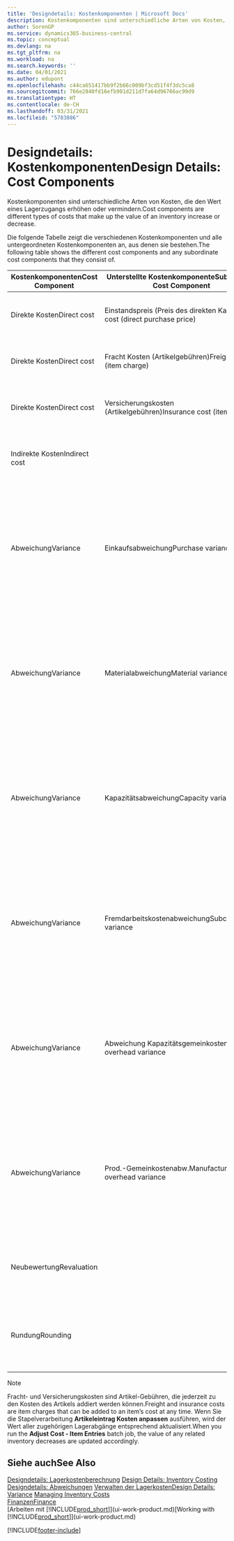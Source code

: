 ```yaml
---
title: 'Designdetails: Kostenkomponenten | Microsoft Docs'
description: Kostenkomponenten sind unterschiedliche Arten von Kosten, die den Wert eines Lagerzugangs erhöhen oder vermindern.
author: SorenGP
ms.service: dynamics365-business-central
ms.topic: conceptual
ms.devlang: na
ms.tgt_pltfrm: na
ms.workload: na
ms.search.keywords: ''
ms.date: 04/01/2021
ms.author: edupont
ms.openlocfilehash: c44ca651417bb9f2b66c009bf3cd51f4f3dc5ca8
ms.sourcegitcommit: 766e2840fd16efb901d211d7fa64d96766ac99d9
ms.translationtype: HT
ms.contentlocale: de-CH
ms.lasthandoff: 03/31/2021
ms.locfileid: "5783886"
---
```

# <a name="design-details-cost-components"></a><span data-ttu-id="78ad5-103">Designdetails: Kostenkomponenten</span><span class="sxs-lookup"><span data-stu-id="78ad5-103">Design Details: Cost Components</span></span>
<span data-ttu-id="78ad5-104">Kostenkomponenten sind unterschiedliche Arten von Kosten, die den Wert eines Lagerzugangs erhöhen oder vermindern.</span><span class="sxs-lookup"><span data-stu-id="78ad5-104">Cost components are different types of costs that make up the value of an inventory increase or decrease.</span></span>  

 <span data-ttu-id="78ad5-105">Die folgende Tabelle zeigt die verschiedenen Kostenkomponenten und alle untergeordneten Kostenkomponenten an, aus denen sie bestehen.</span><span class="sxs-lookup"><span data-stu-id="78ad5-105">The following table shows the different cost components and any subordinate cost components that they consist of.</span></span>  

|<span data-ttu-id="78ad5-106">Kostenkomponenten</span><span class="sxs-lookup"><span data-stu-id="78ad5-106">Cost Component</span></span>|<span data-ttu-id="78ad5-107">Unterstellte Kostenkomponente</span><span class="sxs-lookup"><span data-stu-id="78ad5-107">Subordinate Cost Component</span></span>|<span data-ttu-id="78ad5-108">Description</span><span class="sxs-lookup"><span data-stu-id="78ad5-108">Description</span></span>|  
|--------------------|--------------------------------|---------------------------------------|  
|<span data-ttu-id="78ad5-109">Direkte Kosten</span><span class="sxs-lookup"><span data-stu-id="78ad5-109">Direct cost</span></span>|<span data-ttu-id="78ad5-110">Einstandspreis (Preis des direkten Kaufs)</span><span class="sxs-lookup"><span data-stu-id="78ad5-110">Unit cost (direct purchase price)</span></span>|<span data-ttu-id="78ad5-111">Kosten, die direkt auf das Kostenobjekt zurückzuführen sind.</span><span class="sxs-lookup"><span data-stu-id="78ad5-111">Cost that can be traced to a cost object.</span></span>|  
|<span data-ttu-id="78ad5-112">Direkte Kosten</span><span class="sxs-lookup"><span data-stu-id="78ad5-112">Direct cost</span></span>|<span data-ttu-id="78ad5-113">Fracht Kosten (Artikelgebühren)</span><span class="sxs-lookup"><span data-stu-id="78ad5-113">Freight cost (item charge)</span></span>|<span data-ttu-id="78ad5-114">Kosten, die direkt auf das Kostenobjekt zurückzuführen sind.</span><span class="sxs-lookup"><span data-stu-id="78ad5-114">Cost that can be traced to a cost object.</span></span>|  
|<span data-ttu-id="78ad5-115">Direkte Kosten</span><span class="sxs-lookup"><span data-stu-id="78ad5-115">Direct cost</span></span>|<span data-ttu-id="78ad5-116">Versicherungskosten (Artikelgebühren)</span><span class="sxs-lookup"><span data-stu-id="78ad5-116">Insurance cost (item charge)</span></span>|<span data-ttu-id="78ad5-117">Kosten, die direkt auf das Kostenobjekt zurückzuführen sind.</span><span class="sxs-lookup"><span data-stu-id="78ad5-117">Cost that can be traced to a cost object.</span></span>|  
|<span data-ttu-id="78ad5-118">Indirekte Kosten</span><span class="sxs-lookup"><span data-stu-id="78ad5-118">Indirect cost</span></span>||<span data-ttu-id="78ad5-119">Kosten, die nicht auf ein Kostenobjekt zurückzuführen sind.</span><span class="sxs-lookup"><span data-stu-id="78ad5-119">Cost that cannot be traced to a cost object.</span></span>|  
|<span data-ttu-id="78ad5-120">Abweichung</span><span class="sxs-lookup"><span data-stu-id="78ad5-120">Variance</span></span>|<span data-ttu-id="78ad5-121">Einkaufsabweichung</span><span class="sxs-lookup"><span data-stu-id="78ad5-121">Purchase variance</span></span>|<span data-ttu-id="78ad5-122">Der Unterschied zwischen tatsächlichen Kosten und dem Einstandspreis (fest), der nur für Artikel mit der Lagerabgangsmethode **Standard** gebucht wird.</span><span class="sxs-lookup"><span data-stu-id="78ad5-122">The difference between actual and standard costs, which is only posted for items using the **Standard** costing method.</span></span>|  
|<span data-ttu-id="78ad5-123">Abweichung</span><span class="sxs-lookup"><span data-stu-id="78ad5-123">Variance</span></span>|<span data-ttu-id="78ad5-124">Materialabweichung</span><span class="sxs-lookup"><span data-stu-id="78ad5-124">Material variance</span></span>|<span data-ttu-id="78ad5-125">Der Unterschied zwischen tatsächlichen Kosten und dem Einstandspreis (fest), der nur für Artikel mit der Lagerabgangsmethode **Standard** gebucht wird.</span><span class="sxs-lookup"><span data-stu-id="78ad5-125">The difference between actual and standard costs, which is only posted for items using the **Standard** costing method.</span></span>|  
|<span data-ttu-id="78ad5-126">Abweichung</span><span class="sxs-lookup"><span data-stu-id="78ad5-126">Variance</span></span>|<span data-ttu-id="78ad5-127">Kapazitätsabweichung</span><span class="sxs-lookup"><span data-stu-id="78ad5-127">Capacity variance</span></span>|<span data-ttu-id="78ad5-128">Der Unterschied zwischen tatsächlichen Kosten und dem Einstandspreis (fest), der nur für Artikel mit der Lagerabgangsmethode **Standard** gebucht wird.</span><span class="sxs-lookup"><span data-stu-id="78ad5-128">The difference between actual and standard costs, which is only posted for items using the **Standard** costing method.</span></span>|  
|<span data-ttu-id="78ad5-129">Abweichung</span><span class="sxs-lookup"><span data-stu-id="78ad5-129">Variance</span></span>|<span data-ttu-id="78ad5-130">Fremdarbeitskostenabweichung</span><span class="sxs-lookup"><span data-stu-id="78ad5-130">Subcontracted variance</span></span>|<span data-ttu-id="78ad5-131">Der Unterschied zwischen tatsächlichen Kosten und dem Einstandspreis (fest), der nur für Artikel mit der Lagerabgangsmethode **Standard** gebucht wird.</span><span class="sxs-lookup"><span data-stu-id="78ad5-131">The difference between actual and standard costs, which is only posted for items using the **Standard** costing method.</span></span>|  
|<span data-ttu-id="78ad5-132">Abweichung</span><span class="sxs-lookup"><span data-stu-id="78ad5-132">Variance</span></span>|<span data-ttu-id="78ad5-133">Abweichung Kapazitätsgemeinkosten</span><span class="sxs-lookup"><span data-stu-id="78ad5-133">Capacity overhead variance</span></span>|<span data-ttu-id="78ad5-134">Der Unterschied zwischen tatsächlichen Kosten und dem Einstandspreis (fest), der nur für Artikel mit der Lagerabgangsmethode **Standard** gebucht wird.</span><span class="sxs-lookup"><span data-stu-id="78ad5-134">The difference between actual and standard costs, which is only posted for items using the **Standard** costing method.</span></span>|  
|<span data-ttu-id="78ad5-135">Abweichung</span><span class="sxs-lookup"><span data-stu-id="78ad5-135">Variance</span></span>|<span data-ttu-id="78ad5-136">Prod.-Gemeinkostenabw.</span><span class="sxs-lookup"><span data-stu-id="78ad5-136">Manufacturing overhead variance</span></span>|<span data-ttu-id="78ad5-137">Der Unterschied zwischen tatsächlichen Kosten und dem Einstandspreis (fest), der nur für Artikel mit der Lagerabgangsmethode **Standard** gebucht wird.</span><span class="sxs-lookup"><span data-stu-id="78ad5-137">The difference between actual and standard costs, which is only posted for items using the **Standard** costing method.</span></span>|  
|<span data-ttu-id="78ad5-138">Neubewertung</span><span class="sxs-lookup"><span data-stu-id="78ad5-138">Revaluation</span></span>||<span data-ttu-id="78ad5-139">Eine Abschreibung oder ein Wertzuwachs für den aktuellen Lagerwert.</span><span class="sxs-lookup"><span data-stu-id="78ad5-139">A depreciation or appreciation of the current inventory value.</span></span>|  
|<span data-ttu-id="78ad5-140">Rundung</span><span class="sxs-lookup"><span data-stu-id="78ad5-140">Rounding</span></span>||<span data-ttu-id="78ad5-141">Restbeträge, die durch die Berechnung von Bestandsminderungen entstehen.</span><span class="sxs-lookup"><span data-stu-id="78ad5-141">Residuals caused by the way in which valuation of inventory decreases are calculated.</span></span>|  

> [!NOTE]  
>  <span data-ttu-id="78ad5-142">Fracht- und Versicherungskosten sind Artikel-Gebühren, die jederzeit zu den Kosten des Artikels addiert werden können.</span><span class="sxs-lookup"><span data-stu-id="78ad5-142">Freight and insurance costs are item charges that can be added to an item’s cost at any time.</span></span> <span data-ttu-id="78ad5-143">Wenn Sie die Stapelverarbeitung **Artikeleintrag Kosten anpassen** ausführen, wird der Wert aller zugehörigen Lagerabgänge entsprechend aktualisiert.</span><span class="sxs-lookup"><span data-stu-id="78ad5-143">When you run the **Adjust Cost - Item Entries** batch job, the value of any related inventory decreases are updated accordingly.</span></span>  

## <a name="see-also"></a><span data-ttu-id="78ad5-144">Siehe auch</span><span class="sxs-lookup"><span data-stu-id="78ad5-144">See Also</span></span>  
 <span data-ttu-id="78ad5-145">[Designdetails: Lagerkostenberechnung](design-details-inventory-costing.md) </span><span class="sxs-lookup"><span data-stu-id="78ad5-145">[Design Details: Inventory Costing](design-details-inventory-costing.md) </span></span>  
 <span data-ttu-id="78ad5-146">[Designdetails: Abweichungen](design-details-variance.md) [Verwalten der Lagerkosten](finance-manage-inventory-costs.md)</span><span class="sxs-lookup"><span data-stu-id="78ad5-146">[Design Details: Variance](design-details-variance.md) [Managing Inventory Costs](finance-manage-inventory-costs.md)</span></span>  
 [<span data-ttu-id="78ad5-147">Finanzen</span><span class="sxs-lookup"><span data-stu-id="78ad5-147">Finance</span></span>](finance.md)  
 <span data-ttu-id="78ad5-148">[Arbeiten mit [!INCLUDE[prod_short](includes/prod_short.md)]](ui-work-product.md)</span><span class="sxs-lookup"><span data-stu-id="78ad5-148">[Working with [!INCLUDE[prod_short](includes/prod_short.md)]](ui-work-product.md)</span></span>  


[!INCLUDE[footer-include](includes/footer-banner.md)]